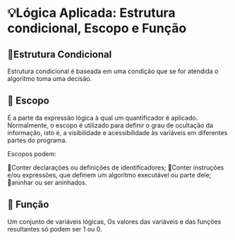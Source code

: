 <h1>💡Lógica Aplicada: Estrutura condicional, Escopo e Função</h1>


<h2>📌Estrutura Condicional</h2> 
Estrutura condicional é baseada em uma condição que se for atendida o algoritmo toma uma decisão.

<h2>📌 Escopo </h2> 
É a parte da expressão lógica à qual um quantificador é aplicado. Normalmente, o escopo é utilizado para definir o grau de ocultação da informação, isto é, a visibilidade e acessibilidade às variáveis em diferentes partes do programa.

Escopos podem:

🔹Conter declarações ou definições de identificadores;
🔹Conter instruções e/ou expressões, que definem um algoritmo executável ou parte dele;
🔹aninhar ou ser aninhados.


<h2>📌 Função </h2> 

Um conjunto de variáveis lógicas, Os valores das variáveis e das funções resultantes só podem ser 1 ou 0. 